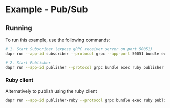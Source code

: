 # Example - Pub/Sub

## Running

To run this example, use the following commands:

```bash
# 1. Start Subscriber (expose gRPC receiver server on port 50051)
dapr run --app-id subscriber --protocol grpc --app-port 50051 bundle exec ruby subscriber.rb

# 2. Start Publisher
dapr run --app-id publisher --protocol grpc bundle exec ruby publisher.rb
```

### Ruby client

Alternatively to publish using the ruby client

```bash
dapr run --app-id publisher-ruby --protocol grpc bundle exec ruby publisher-ruby.rb
```